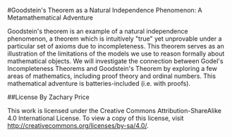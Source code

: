 #Goodstein's Theorem as a Natural Independence Phenomenon: A Metamathematical Adventure

Goodstein's theorem is an example of a natural independence phenomenon, a theorem which is intuitively "true" yet unprovable under a particular set of axioms due to incompleteness.
This theorem serves as an illustration of the limitations of the models we use to reason formally about mathematical objects.
We will investigate the connection between Godel's Incompleteness Theorems and Goodstein's Theorem by exploring a few areas of mathematics, including proof theory and ordinal numbers.
This mathematical adventure is batteries-included (i.e. with proofs).

##License
By Zachary Price

This work is licensed under the Creative Commons Attribution-ShareAlike 4.0 International License. To view a copy of this license, visit http://creativecommons.org/licenses/by-sa/4.0/.